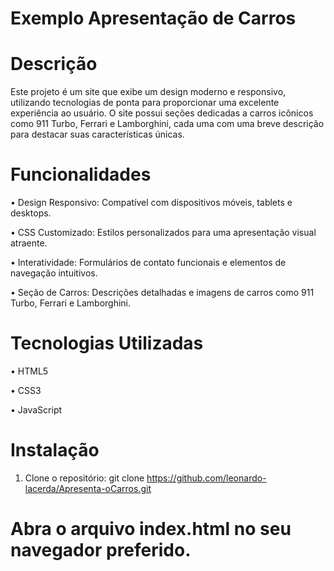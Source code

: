 ﻿# Exemplo Apresentação de Carros
 
# Descrição
Este projeto é um site que exibe um design moderno e responsivo, utilizando tecnologias de ponta para proporcionar uma excelente experiência ao usuário. O site possui seções dedicadas a carros icônicos como 911 Turbo, Ferrari e Lamborghini, cada uma com uma breve descrição para destacar suas características únicas.

# Funcionalidades
• Design Responsivo: Compatível com dispositivos móveis, tablets e desktops.

• CSS Customizado: Estilos personalizados para uma apresentação visual atraente.

• Interatividade: Formulários de contato funcionais e elementos de navegação intuitivos.

• Seção de Carros: Descrições detalhadas e imagens de carros como 911 Turbo, Ferrari e Lamborghini.

# Tecnologias Utilizadas
• HTML5

• CSS3

• JavaScript

# Instalação
1. Clone o repositório:
  git clone https://github.com/leonardo-lacerda/Apresenta-oCarros.git


# Abra o arquivo index.html no seu navegador preferido.
